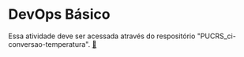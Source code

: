 
 # DevOps Básico

Essa atividade deve ser acessada através do respositório "PUCRS_ci-conversao-temperatura". [:link:](https://github.com/Fredon99/PUCRS_ci-conversao-temperatura)